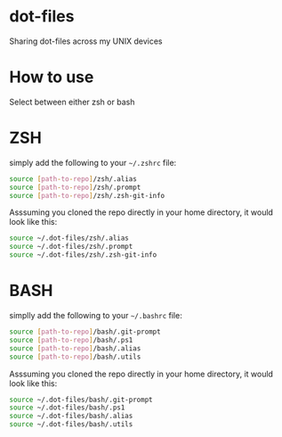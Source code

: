 # dot-files
Sharing dot-files across my UNIX devices

# How to use

Select between either zsh or bash

# ZSH

simply add the following to your `~/.zshrc` file:

```bash
source [path-to-repo]/zsh/.alias
source [path-to-repo]/zsh/.prompt
source [path-to-repo]/zsh/.zsh-git-info
```

Asssuming you cloned the repo directly in your home directory, it would look like this:

```bash
source ~/.dot-files/zsh/.alias
source ~/.dot-files/zsh/.prompt
source ~/.dot-files/zsh/.zsh-git-info
```

# BASH

simplly add the following to your `~/.bashrc` file:

```bash
source [path-to-repo]/bash/.git-prompt
source [path-to-repo]/bash/.ps1
source [path-to-repo]/bash/.alias
source [path-to-repo]/bash/.utils
```

Asssuming you cloned the repo directly in your home directory, it would look like this:

```bash
source ~/.dot-files/bash/.git-prompt
source ~/.dot-files/bash/.ps1
source ~/.dot-files/bash/.alias
source ~/.dot-files/bash/.utils
```